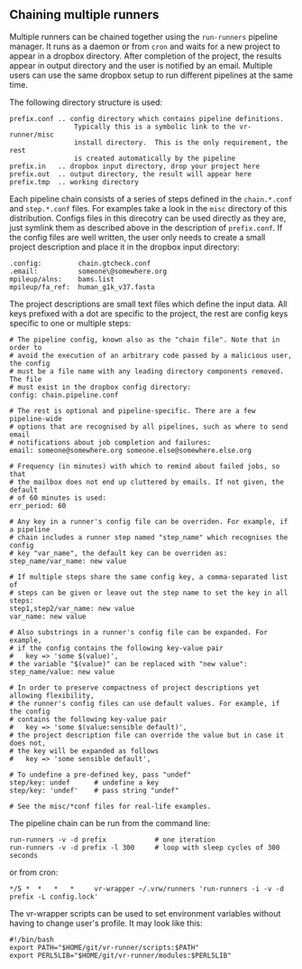 Chaining multiple runners
-------------------------
Multiple runners can be chained together using the `run-runners` pipeline manager. It runs as a daemon or from `cron` and waits for a new project to appear in a dropbox directory. After completion of the project, the results appear in output directory and the user is notified by an email. Multiple users can use the same dropbox setup to run different pipelines at the same time.

The following directory structure is used:

    prefix.conf .. config directory which contains pipeline definitions. 
                    Typically this is a symbolic link to the vr-runner/misc
                    install directory.  This is the only requirement, the rest
                    is created automatically by the pipeline
    prefix.in   .. dropbox input directory, drop your project here
    prefix.out  .. output directory, the result will appear here
    prefix.tmp  .. working directory

Each pipeline chain consists of a series of steps defined in the `chain.*.conf` and `step.*.conf` files. For examples take a look in the `misc` directory of this distribution. Configs files in this direcotry can be used directly as they are, just symlink them as described above in the description of `prefix.conf`. If the config files are well written, the user only needs to create a small project description and place it in the dropbox input directory:

    .config:         chain.gtcheck.conf
    .email:          someone\@somewhere.org
    mpileup/alns:    bams.list
    mpileup/fa_ref:  human_g1k_v37.fasta

The project descriptions are small text files which define the input data.
All keys prefixed with a dot are specific to the project, the rest are config
keys specific to one or multiple steps:

 
    # The pipeline config, known also as the "chain file". Note that in order to
    # avoid the execution of an arbitrary code passed by a malicious user, the config
    # must be a file name with any leading directory components removed. The file
    # must exist in the dropbox config directory:
    config: chain.pipeline.conf
 
    # The rest is optional and pipeline-specific. There are a few pipeline-wide 
    # options that are recognised by all pipelines, such as where to send email 
    # notifications about job completion and failures:
    email: someone@somewhere.org someone.else@somewhere.else.org
 
    # Frequency (in minutes) with which to remind about failed jobs, so that
    # the mailbox does not end up cluttered by emails. If not given, the default
    # of 60 minutes is used:
    err_period: 60
 
    # Any key in a runner's config file can be overriden. For example, if a pipeline
    # chain includes a runner step named "step_name" which recognises the config 
    # key "var_name", the default key can be overriden as:
    step_name/var_name: new value

    # If multiple steps share the same config key, a comma-separated list of
    # steps can be given or leave out the step name to set the key in all steps:
    step1,step2/var_name: new value
    var_name: new value
 
    # Also substrings in a runner's config file can be expanded. For example,
    # if the config contains the following key-value pair
    #   key => 'some $(value)',
    # the variable "$(value)" can be replaced with "new value":
    step_name/value: new value

    # In order to preserve compactness of project descriptions yet allowing flexibility,
    # the runner's config files can use default values. For example, if the config
    # contains the following key-value pair
    #   key => 'some $(value:sensible default)',
    # the project description file can override the value but in case it does not,
    # the key will be expanded as follows
    #   key => 'some sensible default',

    # To undefine a pre-defined key, pass "undef"
    step/key: undef      # undefine a key
    step/key: 'undef'    # pass string "undef"

    # See the misc/*conf files for real-life examples.

 
The pipeline chain can be run from the command line:
 
    run-runners -v -d prefix            # one iteration
    run-runners -v -d prefix -l 300     # loop with sleep cycles of 300 seconds
 
or from cron:
 
    */5 *  *   *   *     vr-wrapper ~/.vrw/runners 'run-runners -i -v -d prefix -L config.lock'    
 
The vr-wrapper scripts can be used to set environment variables without having to change user's profile. It may look like this:
 
    #!/bin/bash
    export PATH="$HOME/git/vr-runner/scripts:$PATH"
    export PERL5LIB="$HOME/git/vr-runner/modules:$PERL5LIB"


